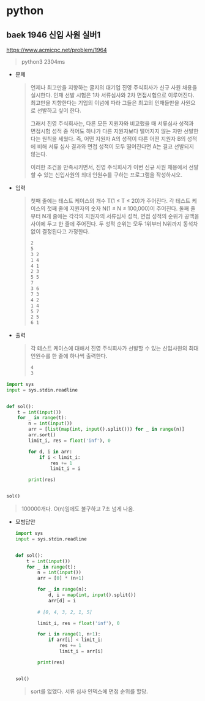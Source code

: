 # python

## baek 1946 신입 사원 실버1

https://www.acmicpc.net/problem/1964

> python3 2304ms

* 문제

  > 언제나 최고만을 지향하는 굴지의 대기업 진영 주식회사가 신규 사원 채용을 실시한다. 인재 선발 시험은 1차 서류심사와 2차 면접시험으로 이루어진다. 최고만을 지향한다는 기업의 이념에 따라 그들은 최고의 인재들만을 사원으로 선발하고 싶어 한다.
  >
  > 그래서 진영 주식회사는, 다른 모든 지원자와 비교했을 때 서류심사 성적과 면접시험 성적 중 적어도 하나가 다른 지원자보다 떨어지지 않는 자만 선발한다는 원칙을 세웠다. 즉, 어떤 지원자 A의 성적이 다른 어떤 지원자 B의 성적에 비해 서류 심사 결과와 면접 성적이 모두 떨어진다면 A는 결코 선발되지 않는다.
  >
  > 이러한 조건을 만족시키면서, 진영 주식회사가 이번 신규 사원 채용에서 선발할 수 있는 신입사원의 최대 인원수를 구하는 프로그램을 작성하시오.

* 입력

  > 첫째 줄에는 테스트 케이스의 개수 T(1 ≤ T ≤ 20)가 주어진다. 각 테스트 케이스의 첫째 줄에 지원자의 숫자 N(1 ≤ N ≤ 100,000)이 주어진다. 둘째 줄부터 N개 줄에는 각각의 지원자의 서류심사 성적, 면접 성적의 순위가 공백을 사이에 두고 한 줄에 주어진다. 두 성적 순위는 모두 1위부터 N위까지 동석차 없이 결정된다고 가정한다.
  >
  > ```bash
  >2
  > 5
  >3 2
  > 1 4
  >4 1
  > 2 3
  >5 5
  > 7
  > 3 6
  > 7 3
  > 4 2
  > 1 4
  > 5 7
  > 2 5
  > 6 1
  > ```
  > 
  
* 출력

  > 각 테스트 케이스에 대해서 진영 주식회사가 선발할 수 있는 신입사원의 최대 인원수를 한 줄에 하나씩 출력한다.
  >
  > ```bash
  > 4
  > 3
  > ```



```python
import sys
input = sys.stdin.readline


def sol():
    t = int(input())
    for _ in range(t):
        n = int(input())
        arr = [list(map(int, input().split())) for _ in range(n)]
        arr.sort()
        limit_i, res = float('inf'), 0

        for d, i in arr:
            if i < limit_i:
                res += 1
                limit_i = i

        print(res)


sol()
```

> 100000개다. O(n)임에도 불구하고 7초 넘게 나옴.



* 모범답안

  ```python
  import sys
  input = sys.stdin.readline
  
  
  def sol():
      t = int(input())
      for _ in range(t):
          n = int(input())
          arr = [0] * (n+1)
  
          for _ in range(n):
              d, i = map(int, input().split())
              arr[d] = i
              
          # [0, 4, 3, 2, 1, 5]
  
          limit_i, res = float('inf'), 0
  
          for i in range(1, n+1):
              if arr[i] < limit_i:
                  res += 1
                  limit_i = arr[i]
  
          print(res)
  
  
  sol()
  ```

  > sort를 없앴다. 서류 심사 인덱스에 면접 순위를 할당.

